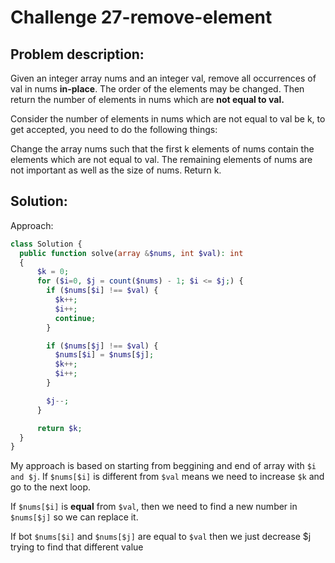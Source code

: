 # Challenge 27-remove-element
## Problem description:
Given an integer array nums and an integer val, remove all occurrences of val in nums **in-place**. The order of the elements may be changed. Then return the number of elements in nums which are **not equal to val.**

Consider the number of elements in nums which are not equal to val be k, to get accepted, you need to do the following things:

Change the array nums such that the first k elements of nums contain the elements which are not equal to val. The remaining elements of nums are not important as well as the size of nums.
Return k.
## Solution:
Approach:
```php
class Solution {
  public function solve(array &$nums, int $val): int 
  {
      $k = 0;
      for ($i=0, $j = count($nums) - 1; $i <= $j;) { 
        if ($nums[$i] !== $val) {
          $k++;
          $i++;
          continue;
        }

        if ($nums[$j] !== $val) {
          $nums[$i] = $nums[$j];
          $k++;
          $i++;
        }

        $j--;
      }

      return $k;
  }
}
```

My approach is based on starting from beggining and end of array with `$i and $j`. If `$nums[$i]` is different from `$val` means we need to increase `$k` and go to the next loop. 

If `$nums[$i]` is **equal** from `$val`, then we need to find a new number in `$nums[$j]` so we can replace it. 

If bot `$nums[$i]` and `$nums[$j]` are equal to `$val` then we just decrease $j trying to find that different value